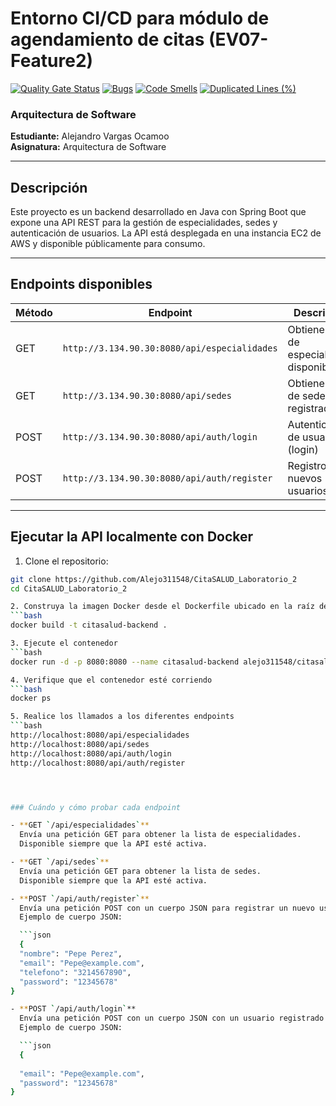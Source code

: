 # Entorno CI/CD para módulo de agendamiento de citas (EV07-Feature2)

[![Quality Gate Status](https://sonarcloud.io/api/project_badges/measure?project=Alejo311548_CitaSALUD_Laboratorio_2&metric=alert_status)](https://sonarcloud.io/summary/new_code?id=Alejo311548_CitaSALUD_Laboratorio_2)
[![Bugs](https://sonarcloud.io/api/project_badges/measure?project=Alejo311548_CitaSALUD_Laboratorio_2&metric=bugs)](https://sonarcloud.io/summary/new_code?id=Alejo311548_CitaSALUD_Laboratorio_2)
[![Code Smells](https://sonarcloud.io/api/project_badges/measure?project=Alejo311548_CitaSALUD_Laboratorio_2&metric=code_smells)](https://sonarcloud.io/summary/new_code?id=Alejo311548_CitaSALUD_Laboratorio_2)
[![Duplicated Lines (%)](https://sonarcloud.io/api/project_badges/measure?project=Alejo311548_CitaSALUD_Laboratorio_2&metric=duplicated_lines_density)](https://sonarcloud.io/summary/new_code?id=Alejo311548_CitaSALUD_Laboratorio_2)

### Arquitectura de Software  
**Estudiante:** Alejandro Vargas Ocamoo  
**Asignatura:** Arquitectura de Software  

---

## Descripción

Este proyecto es un backend desarrollado en Java con Spring Boot que expone una API REST para la gestión de especialidades, sedes y autenticación de usuarios. La API está desplegada en una instancia EC2 de AWS y disponible públicamente para consumo.

---

## Endpoints disponibles

| Método | Endpoint                             | Descripción                     |
|--------|------------------------------------|--------------------------------|
| GET    | `http://3.134.90.30:8080/api/especialidades` | Obtiene la lista de especialidades disponibles |
| GET    | `http://3.134.90.30:8080/api/sedes`          | Obtiene la lista de sedes registradas          |
| POST   | `http://3.134.90.30:8080/api/auth/login`     | Autenticación de usuario (login)                |
| POST   | `http://3.134.90.30:8080/api/auth/register`  | Registro de nuevos usuarios                      |

---


## Ejecutar la API localmente con Docker

1. Clone el repositorio:
```bash
git clone https://github.com/Alejo311548/CitaSALUD_Laboratorio_2
cd CitaSALUD_Laboratorio_2

2. Construya la imagen Docker desde el Dockerfile ubicado en la raíz del proyecto:
```bash
docker build -t citasalud-backend .

3. Ejecute el contenedor
```bash
docker run -d -p 8080:8080 --name citasalud-backend alejo311548/citasalud-backend

4. Verifique que el contenedor esté corriendo
```bash
docker ps

5. Realice los llamados a los diferentes endpoints
```bash
http://localhost:8080/api/especialidades
http://localhost:8080/api/sedes
http://localhost:8080/api/auth/login
http://localhost:8080/api/auth/register




### Cuándo y cómo probar cada endpoint

- **GET `/api/especialidades`**  
  Envía una petición GET para obtener la lista de especialidades.  
  Disponible siempre que la API esté activa.

- **GET `/api/sedes`**  
  Envía una petición GET para obtener la lista de sedes.  
  Disponible siempre que la API esté activa.

- **POST `/api/auth/register`**  
  Envía una petición POST con un cuerpo JSON para registrar un nuevo usuario.  
  Ejemplo de cuerpo JSON:

  ```json
  {
  "nombre": "Pepe Perez",
  "email": "Pepe@example.com",
  "telefono": "3214567890",
  "password": "12345678"
}

- **POST `/api/auth/login`**  
  Envía una petición POST con un cuerpo JSON con un usuario registrado.  
  Ejemplo de cuerpo JSON:

  ```json
  {
  
  "email": "Pepe@example.com",
  "password": "12345678"
}
